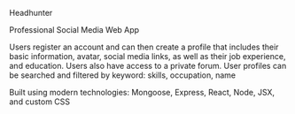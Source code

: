 Headhunter

Professional Social Media Web App

Users register an account and can then create a profile that includes their basic information, avatar, social media links, as well as their job experience, and education.
Users also have access to a private forum.
User profiles can be searched and filtered by keyword: skills, occupation, name

Built using modern technologies: Mongoose, Express, React, Node, JSX, and custom CSS
